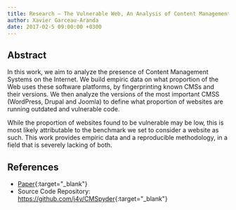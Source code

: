 ```yaml
---
title: Research – The Vulnerable Web, An Analysis of Content Management Systems on the Internet
author: Xavier Garceau-Aranda
date: 2017-02-5 09:00:00 +0300
---
```


## Abstract

In this work, we aim to analyze the presence of Content Management Systems on the Internet. We build empiric data on what proportion of the Web uses these software platforms, by fingerprinting known CMSs and their versions. We then analyze the versions of the most important CMSS (WordPress, Drupal and Joomla) to define what proportion of websites are running outdated and vulnerable code.

While the proportion of websites found to be vulnerable may be low, this is most likely attributable to the benchmark we set to consider a website as such. This work provides empiric data and a reproducible methodology, in a field that is severely lacking of both.

## References

* [Paper](/conferences/2017-02-5-cmspyder/TFM_XavierGarceauAranda.pdf){:target="_blank"}
* Source Code Repository: <https://github.com/j4v/CMSpyder>{:target="_blank"}
